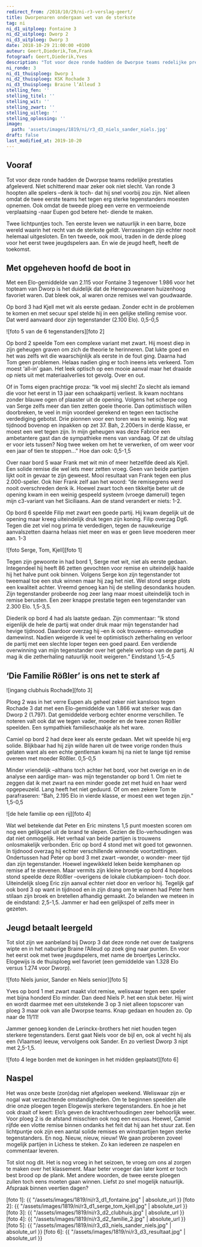 ```yaml
---
redirect_from: /2018/10/29/ni-r3-verslag-geert/
title: Dworpenaren ondergaan wet van de sterkste
tag: ni
ni_d1_uitploeg: Fontaine 3
ni_d2_uitploeg: Dworp 2
ni_d3_uitploeg: Dworp 3
date: 2018-10-29 21:00:00 +0100
auteur: Geert,Diederik,Tom,Frank
fotograaf: Geert,Diederik,Yves
description: "Tot voor deze ronde hadden de Dworpse teams redelijke prestaties afgeleverd. Niet schitterend maar zeker ook niet slecht. Van ronde 3 hoopten alle spelers –denk ik toch- dat hij snel voorbij zou zijn."
ni_ronde: 3
ni_d1_thuisploeg: Dworp 1
ni_d2_thuisploeg: KSK Rochade 3
ni_d3_thuisploeg: Braine l’Alleud 3
stelling_fen: ''
stelling_titel: ''
stelling_wit: ''
stelling_zwart: ''
stelling_uitleg: ''
stelling_oplossing: ''
image:
  path: 'assets/images/1819/ni/r3_d3_niels_sander_niels.jpg'
draft: false
last_modified_at: 2019-10-20
---
```

## Vooraf

Tot voor deze ronde hadden de Dworpse teams redelijke prestaties afgeleverd. Niet schitterend maar zeker ook niet slecht. Van ronde 3 hoopten alle spelers –denk ik toch- dat hij snel voorbij zou zijn. Niet alleen omdat de twee eerste teams het tegen erg sterke tegenstanders moesten opnemen. Ook omdat de tweede ploeg een verre en vermoeiende verplaatsing -naar Eupen god betere het- diende te maken.<!--more-->

Twee lichtpuntjes toch. Ten eerste leven we natuurlijk in een barre, boze wereld waarin het recht van de sterkste geldt. Verrassingen zijn echter nooit helemaal uitgesloten. En ten tweede, ook mooi, traden in de derde ploeg voor het eerst twee jeugdspelers aan. En wie de jeugd heeft, heeft de toekomst.

## Met opgeheven hoofd de boot in

Met een Elo-gemiddelde van 2.115 voor Fontaine 3 tegenover 1.986 voor het topteam van Dworp is het duidelijk dat de Henegouwenaren huizenhoog favoriet waren. Dat bleek ook, al waren onze remises wel van goudwaarde.

Op bord 3 had Kjell met wit als eerste gedaan. Zonder echt in de problemen te komen en met secuur spel stelde hij in een gelijke stelling remise voor. Dat werd aanvaard door zijn tegenstander (2.100 Elo). 0,5-0,5

![foto 5 van de 6 tegenstanders][foto 2]

Op bord 2 speelde Tom een complexe variant met zwart. Hij moest diep in zijn geheugen graven om zich de theorie te herinneren. Dat lukte goed en het was zelfs wit die waarschijnlijk als eerste in de fout ging. Daarna had Tom geen problemen. Helaas nadien ging er toch ineens iets verkeerd. Tom moest ‘all-in’ gaan. Het leek optisch op een mooie aanval maar het draaide op niets uit met materiaalverlies tot gevolg. Over en out.

Of in Toms eigen prachtige proza: “Ik voel mij slecht! Zo slecht als iemand die voor het eerst in 13 jaar een schaakpartij verliest. Ik kwam nochtans zonder blauwe ogen of plaaster uit de opening. Volgens het scherpe oog van Serge zelfs meer dan tien zetten goeie theorie. Dan optimistisch willen doorbreken, te veel in mijn voordeel gerekend en tegen een tactische verdediging gebotst. Drie pionnen voor een toren was te weinig. Nog wat tijdnood bovenop en inpakken op zet 37. Bah, 2.200ers in derde klasse, er moest een wet tegen zijn. In mijn geheugen was deze Fabrice een ambetantere gast dan de sympathieke mens van vandaag. Of zat de uitslag er voor iets tussen? Nog twee weken om het te verwerken, of om weer voor een jaar of tien te stoppen...” Hoe dan ook: 0,5-1,5

Over naar bord 5 waar Frank met wit min of meer hetzelfde deed als Kjell. Een solide remise die wel iets meer zetten vroeg. Geen van beide partijen lijkt ooit in gevaar te zijn geweest. Mooi resultaat van Frank tegen een plus 2.000-speler. Ook hier Frank zelf aan het woord: “de remisegrens werd nooit overschreden denk ik. Hoewel zwart toch een tikkeltje beter uit de opening kwam in een weinig gespeeld systeem (vroege dameruil) tegen mijn c3-variant van het Siciliaans. Aan de stand verandert er niets: 1-2.

Op bord 6 speelde Filip met zwart een goede partij. Hij kwam degelijk uit de opening maar kreeg uiteindelijk druk tegen zijn koning. Filip overzag Dg6. Tegen die zet viel nog prima te verdedigen, tegen de nauwkeurige aanvalszetten daarna helaas niet meer en was er geen lieve moederen meer aan. 1-3

![foto Serge, Tom, Kjell][foto 1]

Tegen zijn gewoonte in had bord 1, Serge met wit, niet als eerste gedaan. Integendeel hij heeft 86 zetten gevochten voor remise en uiteindelijk haalde hij het halve punt ook binnen. Volgens Serge kon zijn tegenstander tot tweemaal toe een stuk winnen maar hij zag het niet. Wel stond serge plots een kwaliteit achter. Vreemd genoeg kan hij de stelling desondanks houden. Zijn tegenstander probeerde nog zeer lang maar moest uiteindelijk toch in remise berusten. Een zeer knappe prestatie tegen een tegenstander van 2.300 Elo. 1,5-3,5.

Diederik op bord 4 had als laatste gedaan. Zijn commentaar: “Ik stond eigenlijk de hele de partij wat onder druk maar mijn tegenstander had hevige tijdnood. Daardoor overzag hij –en ik ook trouwens- eenvoudige damewinst. Nadien weigerde ik veel te optimistisch zetherhaling en verloor de partij met een slechte loper tegen een goed paard. Een verdiende overwinning van mijn tegenstander over het gehele verloop van de partij. Al mag ik die zetherhaling natuurlijk nooit weigeren.” Eindstand 1,5-4,5

## ‘Die Familie Rößler’ is ons net te sterk af

![ingang clubhuis Rochade][foto 3]

Ploeg 2 was in het verre Eupen als geheel zeker niet kansloos tegen Rochade 3 dat met een Elo-gemiddelde van 1.866 wat sterker was dan Dworp 2 (1.797). Dat gemiddelde verborg echter enorme verschillen. Te noteren valt ook dat we tegen vader, moeder en de twee zonen Rößler speelden. Een sympathiek familieschaakje als het ware.

Camiel op bord 2 had deze keer als eerste gedaan. Met wit speelde hij erg solide. Blijkbaar had hij zijn wilde haren uit de twee vorige ronden thuis gelaten want als een echte gentleman kwam hij na niet te lange tijd remise overeen met moeder Rößler. 0,5-0,5

Minder vriendelijk –althans toch achter het bord, voor het overige en in de analyse een aardige man- was mijn tegenstander op bord 1. Om niet te zeggen dat ik met zwart na een minder goede zet met huid en haar werd opgepeuzeld. Lang heeft het niet geduurd. Of om een zekere Tom te parafraseren: “Bah, 2.195 Elo in vierde klasse, er moest een wet tegen zijn.” 1,5-0,5

![de hele familie op een rij][foto 4]

Wat wel betekende dat Peter en Eric minstens 1,5 punt moesten scoren om nog een gelijkspel uit de brand te slepen. Gezien de Elo-verhoudingen was dat niet onmogelijk. Het verhaal van beide partijen is trouwens onlosmakelijk verbonden. Eric op bord 4 stond met wit goed tot gewonnen. In tijdnood overzag hij echter verschillende winnende voortzettingen. Ondertussen had Peter op bord 3 met zwart –wonder, o wonder- meer tijd dan zijn tegenstander. Hoewel ingewikkeld leken beide kemphanen op remise af te stevenen. Maar vermits zijn kleine broertje op bord 4 hopeloos stond speelde deze Rößler –overigens de lokale clubkampioen- toch door. Uiteindelijk sloeg Eric zijn aanval echter niet door en verloor hij. Tegelijk gaf ook bord 3 op want in tijdnood en in zijn drang om te winnen had Peter hem stilaan zijn broek en bretellen afhandig gemaakt. Zo belanden we meteen in de eindstand: 2,5-1,5. Jammer er had een gelijkspel of zelfs meer in gezeten.

## Jeugd betaalt leergeld

Tot slot zijn we aanbeland bij Dworp 3 dat deze ronde net over de taalgrens wipte en in het naburige Braine l’Alleud op zoek ging naar punten. En voor het eerst ook met twee jeugdspelers, met name de broertjes Lerinckx. Elogewijs is de thuisploeg wel favoriet (een gemiddelde van 1.328 Elo versus 1.274 voor Dworp).

![foto Niels junior, Sander en Niels senior][foto 5]

Yves op bord 1 met zwart maakt vlot remise, weliswaar tegen een speler met bijna honderd Elo minder. Dan deed Niels P. het een stuk beter. Hij wint en wordt daarmee met een uitstekende 3 op 3 niet alleen topscorer van ploeg 3 maar ook van alle Dworpse teams. Knap gedaan en houden zo. Op naar de 11/11!

Jammer genoeg konden de Lerinckx-brothers het niet houden tegen sterkere tegenstanders. Eerst gaat Niels voor de bijl en, ook al vecht hij als een (Vlaamse) leeuw, vervolgens ook Sander. En zo verliest Dworp 3 nipt met 2,5-1,5.

![foto 4 lege borden met de koningen in het midden geplaatst][foto 6]

## Naspel

Het was onze beste (zon)dag niet afgelopen weekend. Weliswaar zijn er nogal wat verzachtende omstandigheden. Om te beginnen speelden alle drie onze ploegen tegen Elogewijs sterkere tegenstanders. En hoe je het ook draait of keert: Elo’s geven de krachtverhoudingen zeer behoorlijk weer. Voor ploeg 2 is de afstand misschien ook nog een excuus. Hoewel, Camiel rijfde een vlotte remise binnen ondanks het feit dat hij aan het stuur zat. Een lichtpuntje ook zijn een aantal solide remises en winstpartijen tegen sterke tegenstanders. En nog. Nieuw, nieuw, nieuw! We gaan proberen zoveel mogelijk partijen in Lichess te steken. Zo kan iedereen ze naspelen en commentaar leveren.

Tot slot nog dit. Het is nog vroeg in het seizoen, te vroeg om ons al zorgen te maken over het klassement. Maar beter vroeger dan later komt er toch best brood op de plank. Met andere woorden, de twee eerste ploegen zullen toch eens moeten gaan winnen. Liefst zo snel mogelijk natuurlijk. Afspraak binnen veertien dagen?

[foto 1]: {{ "/assets/images/1819/ni/r3_d1_fontaine.jpg" | absolute_url }}
[foto 2]: {{ "/assets/images/1819/ni/r3_d1_serge_tom_kjell.jpg" | absolute_url }}
[foto 3]: {{ "/assets/images/1819/ni/r3_d2_clubhuis.jpg" | absolute_url }}
[foto 4]: {{ "/assets/images/1819/ni/r3_d2_familie_2.jpg" | absolute_url }}
[foto 5]: {{ "/assets/images/1819/ni/r3_d3_niels_sander_niels.jpg" | absolute_url }}
[foto 6]: {{ "/assets/images/1819/ni/r3_d3_resultaat.jpg" | absolute_url }}
